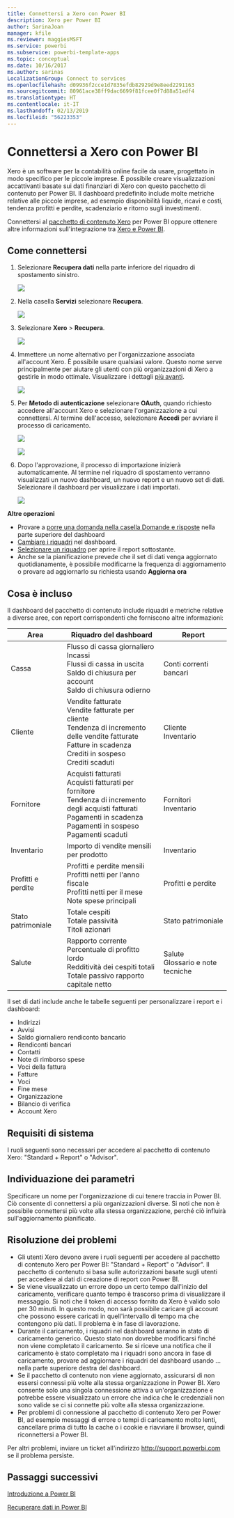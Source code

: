 ```yaml
---
title: Connettersi a Xero con Power BI
description: Xero per Power BI
author: SarinaJoan
manager: kfile
ms.reviewer: maggiesMSFT
ms.service: powerbi
ms.subservice: powerbi-template-apps
ms.topic: conceptual
ms.date: 10/16/2017
ms.author: sarinas
LocalizationGroup: Connect to services
ms.openlocfilehash: d09936f2cce1d7835efdb82929d9e8eed2291163
ms.sourcegitcommit: 80961ace38ff9dac6699f81fcee0f7d88a51edf4
ms.translationtype: HT
ms.contentlocale: it-IT
ms.lasthandoff: 02/13/2019
ms.locfileid: "56223353"
---
```

# <a name="connect-to-xero-with-power-bi"></a>Connettersi a Xero con Power BI
Xero è un software per la contabilità online facile da usare, progettato in modo specifico per le piccole imprese. È possibile creare visualizzazioni accattivanti basate sui dati finanziari di Xero con questo pacchetto di contenuto per Power BI. Il dashboard predefinito include molte metriche relative alle piccole imprese, ad esempio disponibilità liquide, ricavi e costi, tendenza profitti e perdite, scadenziario e ritorno sugli investimenti.

Connettersi al [pacchetto di contenuto Xero](https://app.powerbi.com/getdata/services/xero) per Power BI oppure ottenere altre informazioni sull'integrazione tra [Xero e Power BI](https://help.xero.com/Power-BI).

## <a name="how-to-connect"></a>Come connettersi
1. Selezionare **Recupera dati** nella parte inferiore del riquadro di spostamento sinistro.
   
   ![](media/service-connect-to-xero/getdata.png)
2. Nella casella **Servizi** selezionare **Recupera**.
   
   ![](media/service-connect-to-xero/services.png)
3. Selezionare **Xero** \> **Recupera**.
   
   ![](media/service-connect-to-xero/connect.png)
4. Immettere un nome alternativo per l'organizzazione associata all'account Xero. È possibile usare qualsiasi valore. Questo nome serve principalmente per aiutare gli utenti con più organizzazioni di Xero a gestirle in modo ottimale. Visualizzare i dettagli [più avanti](#FindingParams).
   
   ![](media/service-connect-to-xero/params.png)
5. Per **Metodo di autenticazione** selezionare **OAuth**, quando richiesto accedere all'account Xero e selezionare l'organizzazione a cui connettersi. Al termine dell'accesso, selezionare **Accedi** per avviare il processo di caricamento.
   
    ![](media/service-connect-to-xero/creds.png)
   
    ![](media/service-connect-to-xero/creds2.png)
6. Dopo l'approvazione, il processo di importazione inizierà automaticamente. Al termine nel riquadro di spostamento verranno visualizzati un nuovo dashboard, un nuovo report e un nuovo set di dati. Selezionare il dashboard per visualizzare i dati importati.
   
     ![](media/service-connect-to-xero/dashboard.png)

**Altre operazioni**

* Provare a [porre una domanda nella casella Domande e risposte](consumer/end-user-q-and-a.md) nella parte superiore del dashboard
* [Cambiare i riquadri](service-dashboard-edit-tile.md) nel dashboard.
* [Selezionare un riquadro](consumer/end-user-tiles.md) per aprire il report sottostante.
* Anche se la pianificazione prevede che il set di dati venga aggiornato quotidianamente, è possibile modificarne la frequenza di aggiornamento o provare ad aggiornarlo su richiesta usando **Aggiorna ora**

## <a name="whats-included"></a>Cosa è incluso
Il dashboard del pacchetto di contenuto include riquadri e metriche relative a diverse aree, con report corrispondenti che forniscono altre informazioni:  

| Area | Riquadro del dashboard | Report |
| --- | --- | --- |
| Cassa |Flusso di cassa giornaliero <br>Incassi <br>Flussi di cassa in uscita <br>Saldo di chiusura per account <br>Saldo di chiusura odierno |Conti correnti bancari |
| Cliente |Vendite fatturate <br>Vendite fatturate per cliente <br>Tendenza di incremento delle vendite fatturate <br>Fatture in scadenza <br>Crediti in sospeso <br>Crediti scaduti |Cliente <br>Inventario |
| Fornitore |Acquisti fatturati <br>Acquisti fatturati per fornitore <br>Tendenza di incremento degli acquisti fatturati <br> Pagamenti in scadenza <br>Pagamenti in sospeso <br>Pagamenti scaduti |Fornitori <br>Inventario |
| Inventario |Importo di vendite mensili per prodotto |Inventario |
| Profitti e perdite |Profitti e perdite mensili <br>Profitti netti per l'anno fiscale <br>Profitti netti per il mese <br>Note spese principali |Profitti e perdite |
| Stato patrimoniale |Totale cespiti <br>Totale passività <br>Titoli azionari |Stato patrimoniale |
| Salute |Rapporto corrente <br>Percentuale di profitto lordo <br> Redditività dei cespiti totali <br>Totale passivo rapporto capitale netto |Salute <br>Glossario e note tecniche |

Il set di dati include anche le tabelle seguenti per personalizzare i report e i dashboard:  

* Indirizzi  
* Avvisi  
* Saldo giornaliero rendiconto bancario  
* Rendiconti bancari  
* Contatti  
* Note di rimborso spese  
* Voci della fattura  
* Fatture  
* Voci  
* Fine mese  
* Organizzazione  
* Bilancio di verifica  
* Account Xero

## <a name="system-requirements"></a>Requisiti di sistema
I ruoli seguenti sono necessari per accedere al pacchetto di contenuto Xero: "Standard + Report" o "Advisor".

<a name="FindingParams"></a>

## <a name="finding-parameters"></a>Individuazione dei parametri
Specificare un nome per l'organizzazione di cui tenere traccia in Power BI. Ciò consente di connettersi a più organizzazioni diverse. Si noti che non è possibile connettersi più volte alla stessa organizzazione, perché ciò influirà sull'aggiornamento pianificato.   

## <a name="troubleshooting"></a>Risoluzione dei problemi
* Gli utenti Xero devono avere i ruoli seguenti per accedere al pacchetto di contenuto Xero per Power BI: "Standard + Report" o "Advisor". Il pacchetto di contenuto si basa sulle autorizzazioni basate sugli utenti per accedere ai dati di creazione di report con Power BI.  
* Se viene visualizzato un errore dopo un certo tempo dall'inizio del caricamento, verificare quanto tempo è trascorso prima di visualizzare il messaggio. Si noti che il token di accesso fornito da Xero è valido solo per 30 minuti. In questo modo, non sarà possibile caricare gli account che possono essere caricati in quell'intervallo di tempo ma che contengono più dati. Il problema è in fase di lavorazione.
* Durante il caricamento, i riquadri nel dashboard saranno in stato di caricamento generico. Questo stato non dovrebbe modificarsi finché non viene completato il caricamento. Se si riceve una notifica che il caricamento è stato completato ma i riquadri sono ancora in fase di caricamento, provare ad aggiornare i riquadri del dashboard usando ... nella parte superiore destra del dashboard.
* Se il pacchetto di contenuto non viene aggiornato, assicurarsi di non essersi connessi più volte alla stessa organizzazione in Power BI. Xero consente solo una singola connessione attiva a un'organizzazione e potrebbe essere visualizzato un errore che indica che le credenziali non sono valide se ci si connette più volte alla stessa organizzazione.  
* Per problemi di connessione al pacchetto di contenuto Xero per Power BI, ad esempio messaggi di errore o tempi di caricamento molto lenti, cancellare prima di tutto la cache o i cookie e riavviare il browser, quindi riconnettersi a Power BI.  

Per altri problemi, inviare un ticket all'indirizzo http://support.powerbi.com se il problema persiste.

## <a name="next-steps"></a>Passaggi successivi
[Introduzione a Power BI](service-get-started.md)

[Recuperare dati in Power BI](service-get-data.md)

